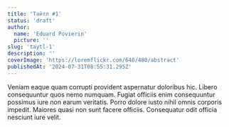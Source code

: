 ```yaml
---
title: 'Тайтл #1'
status: 'draft'
author:
  name: 'Eduard Povierin'
  picture: ''
slug: 'taytl-1'
description: ''
coverImage: 'https://loremflickr.com/640/480/abstract'
publishedAt: '2024-07-31T08:55:31.295Z'
---
```


Veniam eaque quam corrupti provident aspernatur doloribus hic. Libero consequuntur quos nemo numquam. Fugiat officiis enim consequuntur possimus iure non earum veritatis. Porro dolore iusto nihil omnis corporis impedit. Maiores quasi non sunt facere officiis. Consequatur odit officia nesciunt iure velit.